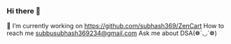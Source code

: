 ### Hi there 👋
🔭 I’m currently working on  https://github.com/subhash369/ZenCart
 How to reach me subbusubhash369234@gmail.com
  Ask me about DSA(❁´◡`❁)
<!--
**subhash369/subhash369** is a ✨ _special_ ✨ repository because its `README.md` (this file) appears on your GitHub profile.

Here are some ideas to get you started:

- 🔭 I’m currently working on ...
- 🌱 I’m currently learning ...
- 👯 I’m looking to collaborate on ...
- 🤔 I’m looking for help with ...
- 💬 Ask me about ...
- 📫 How to reach me: ...
- 😄 Pronouns: ...
- ⚡ Fun fact: ...
-->
